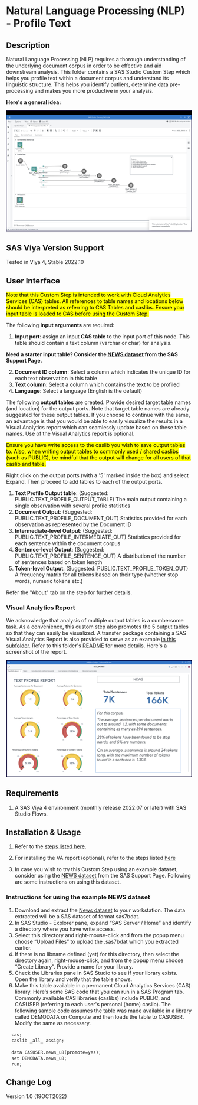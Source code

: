 # Natural Language Processing (NLP) - Profile Text

## Description
Natural Language Processing (NLP) requires a thorough understanding of the underlying document corpus in order to be effective and aid downstream analysis.  This folder contains a SAS Studio Custom Step which helps you profile text within a document corpus and understand its linguistic structure.  This helps you identify outliers, determine data pre-processing and makes you more productive in your analysis.  

**Here's a general idea:**

![Text Profile Flow](./img/general-idea-flow.png)

## SAS Viya Version Support
Tested in Viya 4, Stable 2022.10

## User Interface

<mark>Note that this Custom Step is intended to work with Cloud Analytics Services (CAS) tables. All references to table names and locations below should be interpreted as referring to CAS Tables and caslibs. Ensure your input table is loaded to CAS before using the Custom Step.</mark>

The following **input arguments** are required:
1. **Input port**: assign an input **CAS table** to the input port of this node. This table should contain a text column (varchar or char) for analysis.

**Need a starter input table?  Consider the [NEWS dataset](https://support.sas.com/documentation/prod-p/visual-text-analytics/news-nov2019.zip) from the SAS Support Page.**

2. **Document ID column**: Select a column which indicates the unique ID for each text observation in this table
3. **Text column**: Select a column which contains the text to be profiled
4. **Language**: Select a language (English is the default)

The following **output tables** are created. Provide desired target table names (and location) for the output ports. Note that target table names are already suggested for these output tables.  If you choose to continue with the same, an advantage is that you would be able to easily visualize the results in a Visual Analytics report which can seamlessly update based on these table names. Use of the Visual Analytics report is optional.

<mark>Ensure you have write access to the caslib you wish to save output tables to.  Also, when writing output tables to commonly used / shared caslibs (such as PUBLIC), be mindful that the output will change for all users of that caslib and table.</mark>

Right click on the output ports (with a '5' marked inside the box) and select Expand.  Then proceed to add tables to each of the output ports.

1. **Text Profile Output table**: (Suggested: PUBLIC.TEXT_PROFILE_OUTPUT_TABLE) The main output containing a single observation with several profile statistics
2. **Document Output**: (Suggested: PUBLIC.TEXT_PROFILE_DOCUMENT_OUT) Statistics provided for each observation as represented by the Document ID
3. **Intermediate-level Output**: (Suggested: PUBLIC.TEXT_PROFILE_INTERMEDIATE_OUT) Statistics provided for each sentence within the document corpus
4. **Sentence-level Output**: (Suggested: PUBLIC.TEXT_PROFILE_SENTENCE_OUT) A distribution of the number of sentences based on token length
5. **Token-level Output**: (Suggested: PUBLIC.TEXT_PROFILE_TOKEN_OUT) A frequency matrix for all tokens based on their type (whether stop words, numeric tokens etc.)

Refer the "About" tab on the step for further details.

### Visual Analytics Report 

We acknowledge that analysis of multiple output tables is a cumbersome task.  As a convenience, this custom step also promotes the 5 output tables so that they can easily be visualized.  A transfer package containing a SAS Visual Analytics Report is also provided to serve as an example [in this subfolder](./extras/). Refer to this folder's [README](./extras/README.md) for more details.  Here's a screenshot of the report.

![screenshot](./img/text-profile-report.png)


## Requirements

1. A SAS Viya 4 environment (monthly release 2022.07 or later) with SAS Studio Flows.

## Installation & Usage

1. Refer to the [steps listed here](https://github.com/sassoftware/sas-studio-custom-steps#getting-started---making-a-custom-step-from-this-repository-available-in-sas-studio).

2. For installing the VA report (optional), refer to the steps listed [here](./extras/README.md)

3. In case you wish to try this Custom Step using an example dataset, consider using the [NEWS dataset](https://support.sas.com/documentation/prod-p/visual-text-analytics/news-nov2019.zip) from the SAS Support Page. Following are some instructions on using this dataset.

### Instructions for using the example NEWS dataset

  1. Download and extract the [News dataset](https://support.sas.com/documentation/prod-p/visual-text-analytics/news-nov2019.zip) to your workstation. The data extracted will be a SAS dataset of format sas7bdat.
  2. In SAS Studio - Explorer pane, expand “SAS Server / Home” and identify a directory where you have write access.
  3. Select this directory and right-mouse-click and from the popup menu choose “Upload Files” to upload the .sas7bdat which you extracted earlier.
  4. If there is no libname defined (yet) for this directory, then select the directory again, right-mouse-click, and from the popup menu choose “Create Library”. Provide a name for your library.
  5. Check the Libraries pane in SAS Studio to see if your library exists.  Open the library and verify that the table shows.
  6. Make this table available in a permanent Cloud Analytics Services (CAS) library. Here’s some SAS code that you can run in a SAS Program tab. Commonly available CAS libraries (caslibs) include PUBLIC, and CASUSER (referring to each user's personal (home) caslib).  The following sample code assumes the table was made available in a library called DEMODATA on Compute and then loads the table to CASUSER. Modify the same as necessary.
  ```sas
    cas;
    caslib _all_ assign;
    
    data CASUSER.news_u8(promote=yes);
    set DEMODATA.news_u8;
    run;
  ```


## Change Log

Version 1.0 (19OCT2022)

